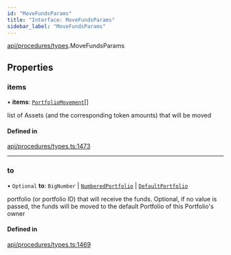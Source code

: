 ```yaml
---
id: "MoveFundsParams"
title: "Interface: MoveFundsParams"
sidebar_label: "MoveFundsParams"
---
```


[api/procedures/types](../../../../../modules/API/Procedures/Types/Types.md).MoveFundsParams

## Properties

### items

• **items**: [`PortfolioMovement`](../../../../../modules/API/Entities/Types/Types.md#portfoliomovement)[]

list of Assets (and the corresponding token amounts) that will be moved

#### Defined in

[api/procedures/types.ts:1473](https://github.com/PolymeshAssociation/polymesh-sdk/blob/fe2e6dd1d/src/api/procedures/types.ts#L1473)

___

### to

• `Optional` **to**: `BigNumber` \| [`NumberedPortfolio`](../../../../../classes/API/Entities/NumberedPortfolio/NumberedPortfolio.md) \| [`DefaultPortfolio`](../../../../../classes/API/Entities/DefaultPortfolio/DefaultPortfolio.md)

portfolio (or portfolio ID) that will receive the funds. Optional, if no value is passed, the funds will be moved to the default Portfolio of this Portfolio's owner

#### Defined in

[api/procedures/types.ts:1469](https://github.com/PolymeshAssociation/polymesh-sdk/blob/fe2e6dd1d/src/api/procedures/types.ts#L1469)
